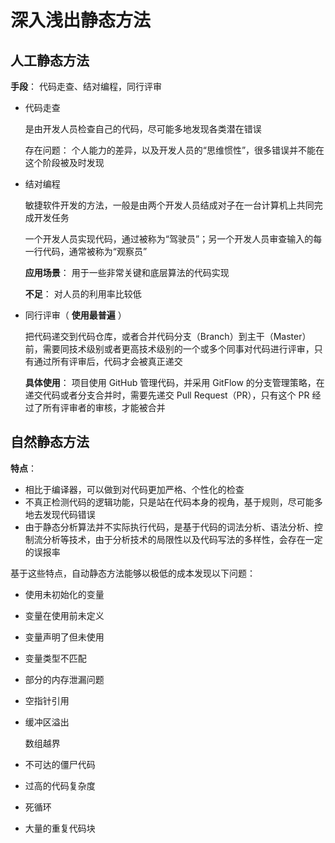 # 深入浅出静态方法

## 人工静态方法

**手段**： 代码走查、结对编程，同行评审 

+ 代码走查

   是由开发人员检查自己的代码，尽可能多地发现各类潜在错误 

  存在问题： 个人能力的差异，以及开发人员的“思维惯性”，很多错误并不能在这个阶段被及时发现 

+ 结对编程

   敏捷软件开发的方法，一般是由两个开发人员结成对子在一台计算机上共同完成开发任务 

   一个开发人员实现代码，通过被称为“驾驶员”；另一个开发人员审查输入的每一行代码，通常被称为“观察员” 

  **应用场景**： 用于一些非常关键和底层算法的代码实现 

  **不足**： 对人员的利用率比较低 

+ 同行评审（ **使用最普遍** ）

   把代码递交到代码仓库，或者合并代码分支（Branch）到主干（Master）前，需要同技术级别或者更高技术级别的一个或多个同事对代码进行评审，只有通过所有评审后，代码才会被真正递交 

  **具体使用**： 项目使用 GitHub 管理代码，并采用 GitFlow 的分支管理策略，在递交代码或者分支合并时，需要先递交 Pull Request（PR），只有这个 PR 经过了所有评审者的审核，才能被合并 

## 自然静态方法

**特点**：

- 相比于编译器，可以做到对代码更加严格、个性化的检查
- 不真正检测代码的逻辑功能，只是站在代码本身的视角，基于规则，尽可能多地去发现代码错误
- 由于静态分析算法并不实际执行代码，是基于代码的词法分析、语法分析、控制流分析等技术，由于分析技术的局限性以及代码写法的多样性，会存在一定的误报率

 基于这些特点，自动静态方法能够以极低的成本发现以下问题：

- 使用未初始化的变量

- 变量在使用前未定义

- 变量声明了但未使用

- 变量类型不匹配

- 部分的内存泄漏问题

- 空指针引用

- 缓冲区溢出

  数组越界

- 不可达的僵尸代码

- 过高的代码复杂度

- 死循环

- 大量的重复代码块